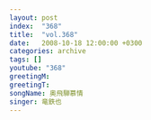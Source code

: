 ```yaml
---
layout: post
index:  "368"
title:  "vol.368"
date:   2008-10-18 12:00:00 +0300
categories: archive
tags: []
youtube: "368"
greetingM: 
greetingT: 
songName: 奥飛騨慕情
singer: 竜鉄也
---
```

